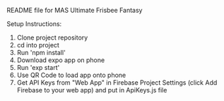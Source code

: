 README file for MAS Ultimate Frisbee Fantasy

Setup Instructions:

1. Clone project repository
2. cd into project
3. Run 'npm install'
4. Download expo app on phone
5. Run 'exp start'
6. Use QR Code to load app onto phone
7. Get API Keys from "Web App" in Firebase Project Settings (click Add Firebase to your web app) and put in ApiKeys.js file